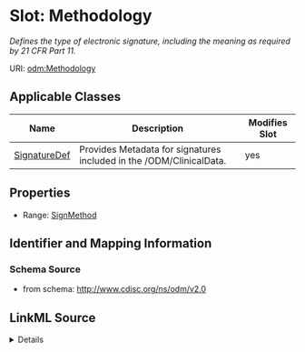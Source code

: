 # Slot: Methodology


_Defines the type of electronic signature, including the meaning as required by 21 CFR Part 11._



URI: [odm:Methodology](http://www.cdisc.org/ns/odm/v2.0/Methodology)



<!-- no inheritance hierarchy -->




## Applicable Classes

| Name | Description | Modifies Slot |
| --- | --- | --- |
[SignatureDef](SignatureDef.md) | Provides Metadata for signatures included in the /ODM/ClinicalData. |  yes  |







## Properties

* Range: [SignMethod](SignMethod.md)





## Identifier and Mapping Information







### Schema Source


* from schema: http://www.cdisc.org/ns/odm/v2.0




## LinkML Source

<details>
```yaml
name: Methodology
description: Defines the type of electronic signature, including the meaning as required
  by 21 CFR Part 11.
from_schema: http://www.cdisc.org/ns/odm/v2.0
rank: 1000
alias: Methodology
domain_of:
- SignatureDef
range: SignMethod

```
</details>